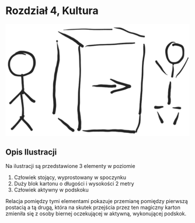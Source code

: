 # Rozdział 4, Kultura

![wejście-wyjście](../img/we-wy.png)

## Opis Ilustracji

Na ilustracji są przedstawione 3 elementy w poziomie
1. Człowiek stojący, wyprostowany w spoczynku
2. Duży blok kartonu o długości i wysokości 2 metry
3. Człowiek aktywny w podskoku

Relacja pomiędzy tymi elementami pokazuje przemianę pomiędzy pierwszą postacią a tą drugą, która na skutek przejścia przez ten magiczny karton zmieniła się
z osoby biernej oczekującej w aktywną, wykonującej podskok.